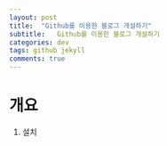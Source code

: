 ```yaml
---
layout: post
title:  "Github를 이용한 블로그 개설하기"
subtitle:   Github를 이용한 블로그 개설하기
categories: dev
tags: github jekyll 
comments: true
---
```


# 개요
1. 설치